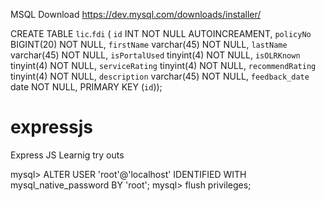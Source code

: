 MSQL Download https://dev.mysql.com/downloads/installer/

CREATE TABLE `lic`.`fdi` (
  `id` INT NOT NULL AUTOINCREAMENT,
  `policyNo` BIGINT(20) NOT NULL,
  `firstName` varchar(45) NOT NULL,
  `lastName` varchar(45) NOT NULL,
  `isPortalUsed` tinyint(4) NOT NULL,
  `isOLRKnown` tinyint(4) NOT NULL,
  `serviceRating` tinyint(4) NOT NULL,
  `recommendRating` tinyint(4) NOT NULL,
  `description` varchar(45) NOT NULL,
  `feedback_date` date NOT NULL,
PRIMARY KEY (`id`));

# expressjs
Express JS Learnig try outs

mysql> ALTER USER 'root'@'localhost' IDENTIFIED WITH mysql_native_password BY 'root';
mysql> flush privileges;

